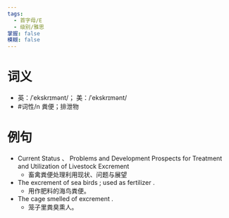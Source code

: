 ```yaml
---
tags:
  - 首字母/E
  - 级别/雅思
掌握: false
模糊: false
---
```

# 词义
- 英：/ˈekskrɪmənt/； 美：/ˈekskrɪmənt/
- #词性/n  粪便；排泄物
# 例句
- Current Status 、 Problems and Development Prospects for Treatment and Utilization of Livestock Excrement
	- 畜禽粪便处理利用现状、问题与展望
- The excrement of sea birds ; used as fertilizer .
	- 用作肥料的海鸟粪便。
- The cage smelled of excrement .
	- 笼子里粪臭熏人。
